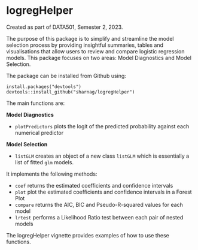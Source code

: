 # logregHelper
Created as part of DATA501, Semester 2, 2023.

The purpose of this package is to simplify and streamline the model selection process by providing insightful summaries, tables and visualisations that allow users to review and compare logistic regression models. This package focuses on two areas: Model Diagnostics and Model Selection.

The package can be installed from Github using:

```{r, eval=FALSE}
install.packages("devtools")
devtools::install_github("sharnag/logregHelper")
```

The main functions are:

**Model Diagnostics**

- `plotPredictors` plots the logit of the predicted probability against each numerical predictor
 
**Model Selection**

- `listGLM` creates an object of a new class `listGLM` which is essentially a list of fitted `glm` models.

It implements the following methods:

- `coef` returns the estimated coefficients and confidence intervals
- `plot` plot the estimated coefficients and confidence intervals in a Forest Plot
- `compare` returns the AIC, BIC and Pseudo-R-squared values for each model
- `lrtest` performs a Likelihood Ratio test between each pair of nested models

The logregHelper vignette provides examples of how to use these functions.
